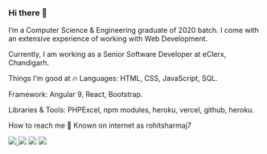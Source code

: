 ### Hi there 👋

I’m a Computer Science & Engineering graduate of 2020 batch. I come with an extensive experience of working with Web Development.

Currently, I am working as a Senior Software Developer at eClerx, Chandigarh.

Things I'm good at 🔥
Languages: HTML, CSS, JavaScript, SQL.

Framework: Angular 9, React, Bootstrap.

Libraries & Tools: PHPExcel, npm modules, heroku, vercel, github, heroku.


How to reach me 📱
Known on internet as rohitsharmaj7

<p>
  <a href="https://wa.me/9646870027)" rel="nofollow">
    <img src="https://camo.githubusercontent.com/d8467f7484c9c99aa93c7fbea1fd907ff9b23872/68747470733a2f2f696d672e69636f6e73382e636f6d2f636f74746f6e2f36342f3030303030302f77686174736170702d2d76342e706e67" data-canonical-src="https://img.icons8.com/cotton/64/000000/whatsapp--v4.png" style="max-width:100%;">
  </a> 
  
  <a href="" rel="nofollow">
  <img src="https://camo.githubusercontent.com/15e8b4e0dd6665eeb50e2459420b1347563dbae5/68747470733a2f2f696d672e69636f6e73382e636f6d2f646f6f646c652f36342f3030303030302f736b7970652d2d76312e706e67" data-canonical-src="https://img.icons8.com/doodle/64/000000/skype--v1.png" style="max-width:100%;"></a> 
  <a href="https://www.linkedin.com/in/rohitsharmaj7/" rel="nofollow">
  <img src="https://camo.githubusercontent.com/b97593bda7e6d321be304544a0d031342f8279d1/68747470733a2f2f696d672e69636f6e73382e636f6d2f646f6f646c652f36342f3030303030302f6c696e6b6564696e2d636972636c65642e706e67" data-canonical-src="https://img.icons8.com/doodle/64/000000/linkedin-circled.png" style="max-width:100%;"></a> 
  
  <a href="https://medium.com/@rohitsharmaj7" rel="nofollow">
  <img src="https://camo.githubusercontent.com/f8b80d128bc76a3f4794a9b92399d4603a541296/68747470733a2f2f696d672e69636f6e73382e636f6d2f6475736b2f36342f3030303030302f6d656469756d2d6e6577 2e706e67" data-canonical-src="https://img.icons8.com/dusk/64/000000/medium-new.png" style="max-width:100%;">
</a>
  </p>
